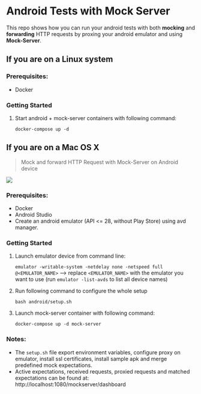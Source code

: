 # Android Tests with Mock Server

This repo shows how you can run your android tests with both **mocking** and **forwarding** HTTP requests by proxing your android emulator and using **Mock-Server**.

## If you are on a Linux system

### Prerequisites:

* Docker

### Getting Started

1) Start android + mock-server containers with following command:
    
    `docker-compose up -d`

## If you are on a Mac OS X

> Mock and forward HTTP Request with Mock-Server on Android device

![](demo-video-android-mock-server.gif)

### Prerequisites:

* Docker
* Android Studio 
* Create an android emulator (API <= 28, without Play Store) using avd manager.

### Getting Started

1) Launch emulator device from command line:
    
    `emulator -writable-system -netdelay none -netspeed full @<EMULATOR_NAME>` --> replace `<EMULATOR_NAME>` with the emulator you want to use (run `emulator -list-avds` to list all device names)
2) Run following command to configure the whole setup
    
    `bash android/setup.sh`
    
3) Launch mock-server container with following command:
    
    `docker-compose up -d mock-server`

### Notes:

* The `setup.sh` file export environment variables, configure proxy on emulator, install ssl certificates, install sample apk and merge predefined mock expectations.
* Active expectations, received requests, proxied requests and matched expectations can be found at: http://localhost:1080/mockserver/dashboard
